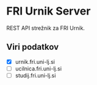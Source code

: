 # FRI Urnik Server

REST API strežnik za FRI Urnik.

## Viri podatkov

 - [x] urnik.fri.uni-lj.si 
 - [ ] ucilnica.fri.uni-lj.si
 - [ ] studij.fri.uni-lj.si